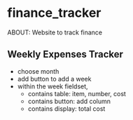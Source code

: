 # finance_tracker
ABOUT: Website to track finance

## Weekly Expenses Tracker
- choose month
- add button to add a week
- within the week fieldset,
  - contains table: item, number, cost
  - contains button: add column
  - contains display: total cost
